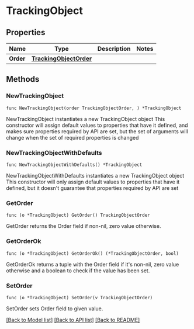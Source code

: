 # TrackingObject

## Properties

Name | Type | Description | Notes
------------ | ------------- | ------------- | -------------
**Order** | [**TrackingObjectOrder**](TrackingObjectOrder.md) |  | 

## Methods

### NewTrackingObject

`func NewTrackingObject(order TrackingObjectOrder, ) *TrackingObject`

NewTrackingObject instantiates a new TrackingObject object
This constructor will assign default values to properties that have it defined,
and makes sure properties required by API are set, but the set of arguments
will change when the set of required properties is changed

### NewTrackingObjectWithDefaults

`func NewTrackingObjectWithDefaults() *TrackingObject`

NewTrackingObjectWithDefaults instantiates a new TrackingObject object
This constructor will only assign default values to properties that have it defined,
but it doesn't guarantee that properties required by API are set

### GetOrder

`func (o *TrackingObject) GetOrder() TrackingObjectOrder`

GetOrder returns the Order field if non-nil, zero value otherwise.

### GetOrderOk

`func (o *TrackingObject) GetOrderOk() (*TrackingObjectOrder, bool)`

GetOrderOk returns a tuple with the Order field if it's non-nil, zero value otherwise
and a boolean to check if the value has been set.

### SetOrder

`func (o *TrackingObject) SetOrder(v TrackingObjectOrder)`

SetOrder sets Order field to given value.



[[Back to Model list]](../README.md#documentation-for-models) [[Back to API list]](../README.md#documentation-for-api-endpoints) [[Back to README]](../README.md)


